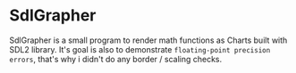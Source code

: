 # SdlGrapher
SdlGrapher is a small program to render math functions as Charts built with SDL2 library.
It's goal is also to demonstrate `floating-point precision errors`, that's why i didn't do any border / scaling checks.
